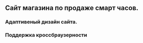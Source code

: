 ## Сайт магазина по продаже смарт часов.

### Адаптивеный дизайн сайта.
### Поддержка кроссбраузерности

